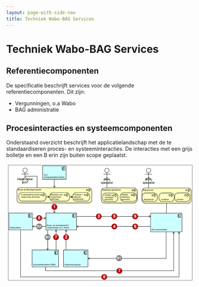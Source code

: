```yaml
---
layout: page-with-side-nav
title: Techniek Wabo-BAG Services
---
```

# Techniek Wabo-BAG Services

## Referentiecomponenten
De specificatie beschrijft services voor de volgende referentiecomponenten. Dit zijn:

* Vergunningen, o.a Wabo
* BAG administratie

## Procesinteracties en systeemcomponenten
Onderstaand overzicht beschrijft het applicatielandschap met de te standaardiseren proces- en systeeminteracties. De interacties met een grijs bolletje en een B erin zijn buiten scope geplaatst.

<img src="./images/Koppelvlak_Wabo-BAG_klein.png" width="800"/>
